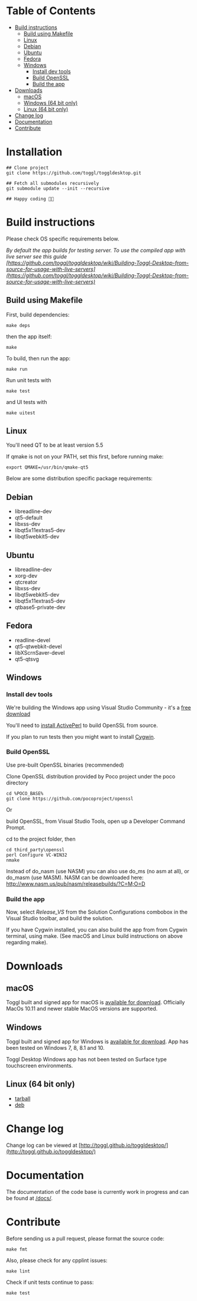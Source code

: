 Table of Contents
=================

  * [Build instructions](#build-instructions)
    * [Build using Makefile](#build-using-makefile)
    * [Linux](#linux)
    * [Debian](#debian)
    * [Ubuntu](#ubuntu)
    * [Fedora](#fedora)
    * [Windows](#windows)
      * [Install dev tools](#install-dev-tools)
      * [Build OpenSSL](#build-openssl)
      * [Build the app](#build-the-app)
  * [Downloads](#downloads)
    * [macOS](#macos)
    * [Windows (64 bit only)](#windows-64-bit-only)
    * [Linux (64 bit only)](#linux-64-bit-only)
  * [Change log](#change-log)
  * [Documentation](#documentation)
  * [Contribute](#contribute)

# Installation
```
## Clone project
git clone https://github.com/toggl/toggldesktop.git

## Fetch all submodules recursively
git submodule update --init --recursive

## Happy coding 👨‍💻
```

# Build instructions

Please check OS specific requirements below.

_By default the app builds for testing server. To use the compiled app with live server see this guide [https://github.com/toggl/toggldesktop/wiki/Building-Toggl-Desktop-from-source-for-usage-with-live-servers](https://github.com/toggl/toggldesktop/wiki/Building-Toggl-Desktop-from-source-for-usage-with-live-servers)_

## Build using Makefile

First, build dependencies:
```
make deps
```
then the app itself:
```
make
```

To build, then run the app:
```
make run
```

Run unit tests with
```
make test
```
and UI tests with
```
make uitest
```

## Linux

You'll need QT to be at least version 5.5

If qmake is not on your PATH, set this first, before running make:

```
export QMAKE=/usr/bin/qmake-qt5
```

Below are some distribution specific package requirements:

## Debian

* libreadline-dev
* qt5-default
* libxss-dev
* libqt5x11extras5-dev
* libqt5webkit5-dev

## Ubuntu

* libreadline-dev
* xorg-dev
* qtcreator
* libxss-dev
* libqt5webkit5-dev
* libqt5x11extras5-dev
* qtbase5-private-dev

## Fedora

* readline-devel
* qt5-qtwebkit-devel
* libXScrnSaver-devel
* qt5-qtsvg

## Windows

### Install dev tools

We're building the Windows app using Visual Studio Community - it's a [free download](https://www.visualstudio.com/en-us/products/visual-studio-community-vs.aspx)

You'll need to [install ActivePerl](http://www.activestate.com/activeperl/downloads) to build OpenSSL from source.

If you plan to run tests then you might want to install [Cygwin](https://www.cygwin.com/).

### Build OpenSSL

Use pre-built OpenSSL binaries (recommended)

Clone OpenSSL distribution provided by Poco project under the poco directory

```
cd %POCO_BASE%
git clone https://github.com/pocoproject/openssl
```

Or

build OpenSSL, from Visual Studio Tools, open up a Developer Command Prompt.

cd to the project folder, then

```
cd third_party\openssl
perl Configure VC-WIN32
nmake
```

Instead of do_nasm (use NASM) you can also use do_ms (no asm at all), or do_masm (use MASM). 
NASM can be downloaded here: http://www.nasm.us/pub/nasm/releasebuilds/?C=M;O=D

### Build the app

Now, select *Release_VS* from the Solution Configurations combobox in the Visual Studio toolbar, and build the solution.

If you have Cygwin installed, you can also build the app from from Cygwin terminal, using make. (See macOS and Linux build instructions on above regarding make).

# Downloads

## macOS

Toggl built and signed app for macOS is [available for download](https://www.toggl.com/api/v8/installer?platform=darwin&app=td&channel=stable). Officially MacOs 10.11 and newer stable MacOS versions are supported.

## Windows

Toggl built and signed app for Windows is [available for download](https://www.toggl.com/api/v8/installer?platform=windows&app=td&channel=stable). App has been tested on Windows 7, 8, 8.1 and 10.

Toggl Desktop Windows app has not been tested on Surface type touchscreen environments.

## Linux (64 bit only)

* [tarball](https://www.toggl.com/api/v8/installer?app=td&platform=linux&channel=stable)
* [deb](https://www.toggl.com/api/v8/installer?app=td&platform=deb64&channel=stable)


# Change log

Change log can be viewed at [http://toggl.github.io/toggldesktop/](http://toggl.github.io/toggldesktop/)

# Documentation

The documentation of the code base is currently work in progress and can be found at [/docs/](https://github.com/toggl/toggldesktop/tree/master/docs/index.md).

# Contribute

Before sending us a pull request, please format the source code:

```
make fmt
```

Also, please check for any cpplint issues:

```
make lint
```

Check if unit tests continue to pass:

```
make test
```

